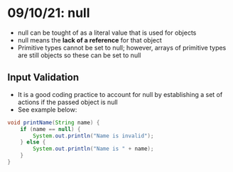 # 09/10/21: null

- null can be tought of as a literal value that is used for objects
- null means the **lack of a reference** for that object
- Primitive types cannot be set to null; however, arrays of primitive types are still objects so these can be set to null 

## Input Validation
- It is a good coding practice to account for null by establishing a set of actions if the passed object is null 
- See example below:
```java
void printName(String name) {
    if (name == null) {
        System.out.println("Name is invalid");
    } else {
        System.out.println("Name is " + name);
    }
}
```